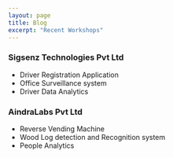 ```yaml
---
layout: page
title: Blog
excerpt: "Recent Workshops"
---
```



### Sigsenz Technologies Pvt Ltd
- Driver Registration Application  
- Office Surveillance system
- Driver Data Analytics

### AindraLabs Pvt Ltd
- Reverse Vending Machine 
- Wood Log detection and Recognition system
- People Analytics 
